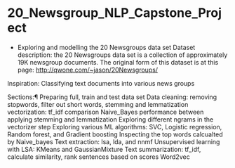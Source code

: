 # 20_Newsgroup_NLP_Capstone_Project

* Exploring and modelling the 20 Newsgroups data set
Dataset description:
the 20 Newsgroups data set is a collection of approximately 19K newsgroup documents. The original form of this dataset is at this page: http://qwone.com/~jason/20Newsgroups/

Inspiration:
Classifying text documents into various news groups

Sections:¶
Preparing full, train and test data set
Data cleaning: removing stopwords, filter out short words, stemming and lemmatization
vectorization: tf_idf
comparison Naive_Bayes performance between applying stemming and lemmatization
Exploring different ngrams in the vectorizer step
Exploring various ML algorithms: SVC, Logistic regression, Random forest, and Gradient boosting
Inspecting the top words calcualted by Naive_bayes
Text extraction: lsa, lda, and nnmf
Unsupervised learning with LSA: KMeans and GaussianMixture
Text summarization: tf_idf, calculate similarity, rank sentences based on scores
Word2vec

